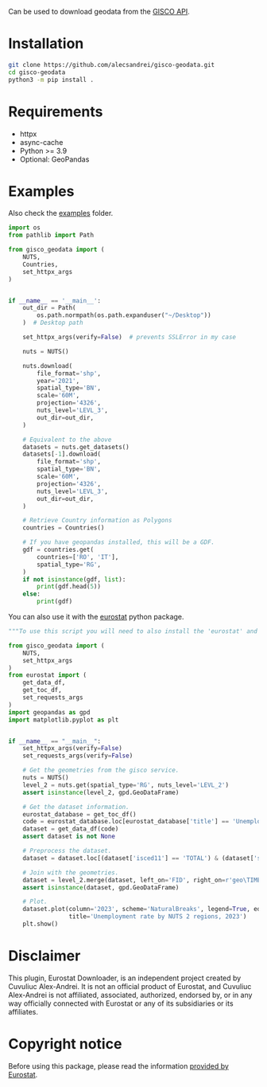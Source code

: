 Can be used to download geodata from the [GISCO API](https://gisco-services.ec.europa.eu/distribution/v2/).

# Installation

```sh
git clone https://github.com/alecsandrei/gisco-geodata.git
cd gisco-geodata
python3 -m pip install .
```

# Requirements
- httpx
- async-cache
- Python >= 3.9
- Optional: GeoPandas

# Examples

Also check the [examples](https://github.com/alecsandrei/PySAGA-cmd/tree/master/examples) folder.

```python
import os
from pathlib import Path

from gisco_geodata import (
    NUTS,
    Countries,
    set_httpx_args
)


if __name__ == '__main__':
    out_dir = Path(
        os.path.normpath(os.path.expanduser("~/Desktop"))
    )  # Desktop path

    set_httpx_args(verify=False)  # prevents SSLError in my case

    nuts = NUTS()

    nuts.download(
        file_format='shp',
        year='2021',
        spatial_type='BN',
        scale='60M',
        projection='4326',
        nuts_level='LEVL_3',
        out_dir=out_dir,
    )

    # Equivalent to the above
    datasets = nuts.get_datasets()
    datasets[-1].download(
        file_format='shp',
        spatial_type='BN',
        scale='60M',
        projection='4326',
        nuts_level='LEVL_3',
        out_dir=out_dir,
    )

    # Retrieve Country information as Polygons
    countries = Countries()

    # If you have geopandas installed, this will be a GDF.
    gdf = countries.get(
        countries=['RO', 'IT'],
        spatial_type='RG',
    )
    if not isinstance(gdf, list):
        print(gdf.head(5))
    else:
        print(gdf)

```

You can also use it with the [eurostat](https://pypi.org/project/eurostat/) python package.

```python
"""To use this script you will need to also install the 'eurostat' and the 'mapclassify' packages."""

from gisco_geodata import (
    NUTS,
    set_httpx_args
)
from eurostat import (
    get_data_df,
    get_toc_df,
    set_requests_args
)
import geopandas as gpd
import matplotlib.pyplot as plt


if __name__ == "__main__":
    set_httpx_args(verify=False)
    set_requests_args(verify=False)

    # Get the geometries from the gisco service.
    nuts = NUTS()
    level_2 = nuts.get(spatial_type='RG', nuts_level='LEVL_2')
    assert isinstance(level_2, gpd.GeoDataFrame)

    # Get the dataset information.
    eurostat_database = get_toc_df()
    code = eurostat_database.loc[eurostat_database['title'] == 'Unemployment rate by NUTS 2 regions', 'code'].iloc[0]
    dataset = get_data_df(code)
    assert dataset is not None

    # Preprocess the dataset.
    dataset = dataset.loc[(dataset['isced11'] == 'TOTAL') & (dataset['sex'] == 'T')]  # total unemployment rate

    # Join with the geometries.
    dataset = level_2.merge(dataset, left_on='FID', right_on=r'geo\TIME_PERIOD')
    assert isinstance(dataset, gpd.GeoDataFrame)

    # Plot.
    dataset.plot(column='2023', scheme='NaturalBreaks', legend=True, edgecolor='black',
                 title='Unemployment rate by NUTS 2 regions, 2023')
    plt.show()

```

# Disclaimer

This plugin, Eurostat Downloader, is an independent project created by Cuvuliuc Alex-Andrei. It is not an official product of Eurostat, and Cuvuliuc Alex-Andrei is not affiliated, associated, authorized, endorsed by, or in any way officially connected with Eurostat or any of its subsidiaries or its affiliates.

# Copyright notice

Before using this package, please read the information [provided by Eurostat](https://ec.europa.eu/eurostat/web/gisco/geodata).